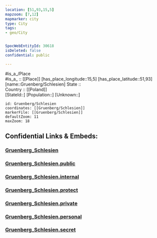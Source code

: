 ```yaml
---
location: [51,93,15,5] 
mapzoom: [7,12] 
mapmarker: city 
type: City
tags:
- geo/City


SpocWebEntityId: 30618
isDeleted: false
confidential: public

---
```

#is_a_/Place  
#is_a_ :: [[Place]] 
[has_place_longitude::15,5] 
[has_place_latitude::51,93] 
[name::Gruenberg/Schlesien] 
State ::  
Country :: [[Poland]]  
[StateId::] 
[Population::] 
[Unknown::] 


```leaflet
id: Gruenberg/Schlesien
coordinates: [[Gruenberg/Schlesien]] 
markerFile: [[Gruenberg/Schlesien]] 
defaultZoom: 11 
maxZoom: 18
```


## Confidential Links & Embeds: 

### [Gruenberg_Schlesien](/_Standards/Earth/Continent/Europe/Europe~East/Poland/City/Gruenberg_Schlesien.md) 

### [Gruenberg_Schlesien.public](/_public/Earth/Continent/Europe/Europe~East/Poland/City/Gruenberg_Schlesien.public.md) 

### [Gruenberg_Schlesien.internal](/_internal/Earth/Continent/Europe/Europe~East/Poland/City/Gruenberg_Schlesien.internal.md) 

### [Gruenberg_Schlesien.protect](/_protect/Earth/Continent/Europe/Europe~East/Poland/City/Gruenberg_Schlesien.protect.md) 

### [Gruenberg_Schlesien.private](/_private/Earth/Continent/Europe/Europe~East/Poland/City/Gruenberg_Schlesien.private.md) 

### [Gruenberg_Schlesien.personal](/_personal/Earth/Continent/Europe/Europe~East/Poland/City/Gruenberg_Schlesien.personal.md) 

### [Gruenberg_Schlesien.secret](/_secret/Earth/Continent/Europe/Europe~East/Poland/City/Gruenberg_Schlesien.secret.md)

